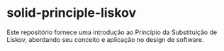 # solid-principle-liskov
Este repositório fornece uma introdução ao Princípio da Substituição de Liskov, abordando seu conceito e aplicação no design de software.
